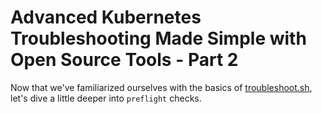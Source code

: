 # Advanced Kubernetes Troubleshooting Made Simple with Open Source Tools - Part 2

Now that we've familiarized ourselves with the basics of [troubleshoot.sh](https://troubleshoot.sh), let's dive a little deeper into `preflight` checks.